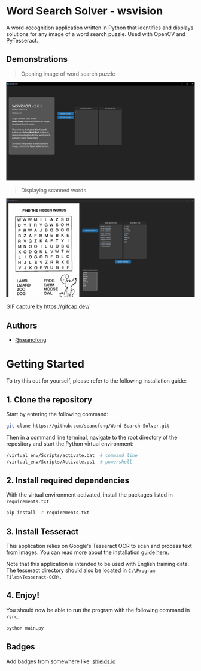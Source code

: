 
# Word Search Solver - wsvision 

A word-recognition application written in Python that identifies and displays solutions for 
any image of a word search puzzle. Used with OpenCV and PyTesseract.

## Demonstrations

> Opening image of word search puzzle 

![Word Highlighter](/src/media/open%20and%20scan%20v2.0.1.gif?raw=true "Word Highlighter")

> Displaying scanned words

![Word Highlighter](/src/media/word%20display%20v2.0.1.gif?raw=true "Word Highlighter")

GIF capture by https://gifcap.dev/


## Authors

- [@seancfong](https://www.github.com/seancfong)

# Getting Started
To try this out for yourself, please refer to the following installation guide:

## 1. Clone the repository
Start by entering the following command:

```bash
git clone https://github.com/seancfong/Word-Search-Solver.git
```

Then in a command line terminal, navigate to the root directory of the repository and start the Python virtual environment:

```bash
/virtual_env/Scripts/activate.bat  # command line
/virtual_env/Scripts/Activate.ps1  # powershell
```

## 2. Install required dependencies
With the virtual environment activated, install the packages listed in ```requirements.txt```.

```bash
pip install -r requirements.txt
```

## 3. Install Tesseract
This application relies on Google's Tesseract OCR to scan and process text from images. You can read more about the installation guide [here](https://tesseract-ocr.github.io/tessdoc/Installation.html).

Note that this application is intended to be used with English training data. The tesseract directory should also be located in ```C:\Program Files\Tesseract-OCR\```.

## 4. Enjoy!
You should now be able to run the program with the following command in ```/src```.

```bash
python main.py
```

## Badges

Add badges from somewhere like: [shields.io](https://shields.io/)